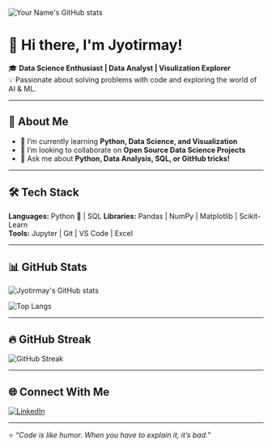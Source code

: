 ![Your Name's GitHub stats](https://github-readme-stats.vercel.app/api?username=Jyotirmaycodehub&show_icons=true&theme=radical)
# 👋 Hi there, I'm Jyotirmay!

🎓 **Data Science Enthusiast | Data Analyst | Visulization Explorer**  
💡 Passionate about solving problems with code and exploring the world of AI & ML.

---

## 🚀 About Me
- 🌱 I’m currently learning **Python, Data Science, and Visualization**  
- 👯 I’m looking to collaborate on **Open Source Data Science Projects**  
- 💬 Ask me about **Python, Data Analysis, SQL, or GitHub tricks!**  

---

## 🛠 Tech Stack
**Languages:** Python 🐍 | SQL 
**Libraries:** Pandas | NumPy | Matplotlib | Scikit-Learn  
**Tools:** Jupyter | Git | VS Code | Excel  

---

## 📊 GitHub Stats
![Jyotirmay's GitHub stats](https://github-readme-stats.vercel.app/api?username=Jyotirmaycodehub&show_icons=true&theme=radical)

![Top Langs](https://github-readme-stats.vercel.app/api/top-langs/?username=Jyotirmaycodehub&layout=compact&theme=radical)

---

## 🔥 GitHub Streak
![GitHub Streak](https://streak-stats.demolab.com/?user=Jyotirmaycodehub&theme=radical)

---

## 🌐 Connect With Me
[![LinkedIn](https://img.shields.io/badge/LinkedIn-0077B5?style=for-the-badge&logo=linkedin&logoColor=white)](https://linkedin.com/in/jyotirmay-das-top)  

---

⭐ *“Code is like humor. When you have to explain it, it’s bad.”*  


